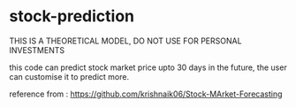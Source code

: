 # stock-prediction
THIS IS A THEORETICAL MODEL, DO NOT USE FOR PERSONAL INVESTMENTS


this code can predict stock market price upto 30 days in the future, the user can customise it to predict more.

reference from : https://github.com/krishnaik06/Stock-MArket-Forecasting
